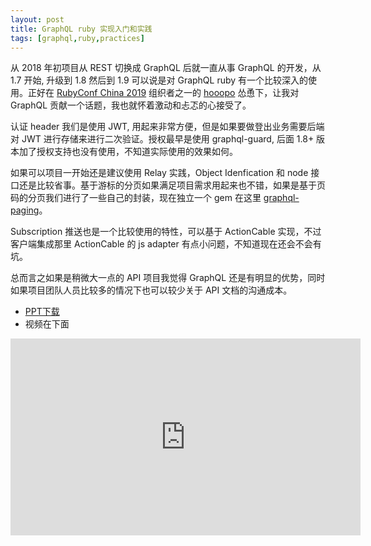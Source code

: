 ```yaml
---
layout: post
title: GraphQL ruby 实现入门和实践
tags: [graphql,ruby,practices]
---
```


从 2018 年初项目从 REST 切换成 GraphQL 后就一直从事 GraphQL 的开发，从 1.7 开始, 升级到 1.8 然后到 1.9 可以说是对 GraphQL ruby 有一个比较深入的使用。正好在 [RubyConf China 2019](http://www.rubyconfchina.org/) 组织者之一的 [hooopo](https://ruby-china.org/hooopo) 怂恿下，让我对 GraphQL 贡献一个话题，我也就怀着激动和忐忑的心接受了。

认证 header 我们是使用 JWT, 用起来非常方便，但是如果要做登出业务需要后端对 JWT 进行存储来进行二次验证。授权最早是使用 graphql-guard, 后面 1.8+ 版本加了授权支持也没有使用，不知道实际使用的效果如何。

如果可以项目一开始还是建议使用 Relay 实践，Object Idenfication 和 node 接口还是比较省事。基于游标的分页如果满足项目需求用起来也不错，如果是基于页码的分页我们进行了一些自己的封装，现在独立一个 gem 在这里 [graphql-paging](https://github.com/bastengao/graphql-paging)。

Subscription 推送也是一个比较使用的特性，可以基于 ActionCable 实现，不过客户端集成那里 ActionCable 的 js adapter 有点小问题，不知道现在还会不会有坑。

总而言之如果是稍微大一点的 API 项目我觉得 GraphQL 还是有明显的优势，同时如果项目团队人员比较多的情况下也可以较少关于 API 文档的沟通成本。

* [PPT下载](/downloads/graphql-introduction-and-practices.pdf)
* 视频在下面

<iframe width="560" height="315" src="https://www.youtube.com/embed/UquN88bxgqA" frameborder="0" allow="accelerometer; autoplay; encrypted-media; gyroscope; picture-in-picture" allowfullscreen></iframe>
